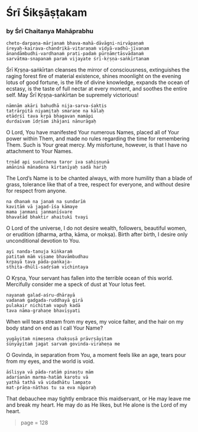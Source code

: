 # Śrī Śikṣāṣṭakam

### by Śrī Chaitanya Mahāprabhu

    cheto-darpaṇa-mārjanaṁ bhava-mahā-dāvāgni-nirvāpaṇaṁ
    śreyaḥ-kairava-chandrikā-vitaraṇaṁ vidyā-vadhū-jīvanam
    ānandāmbudhi-vardhanaṁ prati-padaṁ pūrṇāmṛtāsvādanaṁ
    sarvātma-snapanaṁ paraṁ vijayate śrī-kṛṣṇa-saṅkīrtanam

Śrī Kṛṣṇa-saṅkīrtan cleanses the mirror of consciousness, extinguishes the raging forest fire of material existence, shines moonlight on the evening lotus of good fortune, is the life of divine knowledge, expands the ocean of ecstasy, is the taste of full nectar at every moment, and soothes the entire self. May Śrī Kṛṣṇa-saṅkīrtan be supremely victorious!

    nāmnām akāri bahudhā nija-sarva-śaktis
    tatrārpitā niyamitaḥ smaraṇe na kālaḥ
    etādṛśī tava kṛpā bhagavan mamāpi
    durdaivam īdṛśam ihājani nānurāgaḥ

O Lord, You have manifested Your numerous Names, placed all of Your power within Them, and made no rules regarding the time for remembering Them. Such is Your great mercy. My misfortune, however, is that I have no attachment to Your Names.

    tṛṇād api sunīchena taror iva sahiṣṇunā
    amāninā mānadena kīrtanīyaḥ sadā hariḥ

The Lord’s Name is to be chanted always, with more humility than a blade of grass, tolerance like that of a tree, respect for everyone, and without desire for respect from anyone.

    na dhanaṁ na janaṁ na sundarīṁ
    kavitāṁ vā jagad-īśa kāmaye
    mama janmani janmanīśvare
    bhavatād bhaktir ahaitukī tvayi

O Lord of the universe, I do not desire wealth, followers, beautiful women, or erudition (dharma, artha, kāma, or mokṣa). Birth after birth, I desire only unconditional devotion to You.

    ayi nanda-tanuja kiṅkaraṁ
    patitaṁ māṁ viṣame bhavāmbudhau
    kṛpayā tava pāda-paṅkaja-
    sthita-dhūlī-sadṛśaṁ vichintaya

O Kṛṣṇa, Your servant has fallen into the terrible ocean of this world. Mercifully consider me a speck of dust at Your lotus feet.

    nayanaṁ galad-aśru-dhārayā
    vadanaṁ gadgada-ruddhayā girā
    pulakair nichitaṁ vapuḥ kadā
    tava nāma-grahaṇe bhaviṣyati

When will tears stream from my eyes, my voice falter, and the hair on my body stand on end as I call Your Name?

    yugāyitaṁ nimeṣeṇa chakṣuṣā prāvṛṣāyitam
    śūnyāyitaṁ jagat sarvaṁ govinda-viraheṇa me

O Govinda, in separation from You, a moment feels like an age, tears pour from my eyes, and the world is void.

    āśliṣya vā pāda-ratāṁ pinaṣṭu mām
    adarśanān marma-hatāṁ karotu vā
    yathā tathā vā vidadhātu lampaṭo
    mat-prāṇa-nāthas tu sa eva nāparaḥ

That debauchee may tightly embrace this maidservant, or He may leave me and break my heart. He may do as He likes, but He alone is the Lord of my heart.


> page = 128
